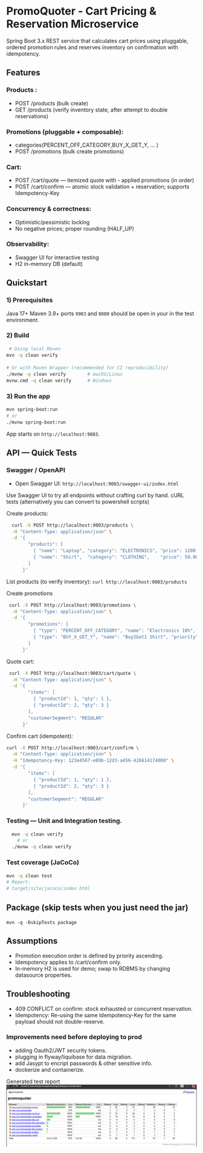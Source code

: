 # PromoQuoter - Cart Pricing & Reservation Microservice
Spring Boot 3.x REST service that calculates cart prices using pluggable, ordered promotion rules and reserves inventory on confirmation with idempotency.

## Features
### Products :

- POST /products (bulk create)
- GET /products (verify inventory state, after attempt to double reservations)

### Promotions (pluggable + composable):
- categories(PERCENT_OFF_CATEGORY,BUY_X_GET_Y, ... )
- POST /promotions (bulk create promotions)

### Cart:
- POST /cart/quote — itemized quote with - applied promotions (in order)
- POST /cart/confirm — atomic stock validation + reservation; supports Idempotency-Key

### Concurrency & correctness:
- Optimistic/pessimistic locking
- No negative prices; proper rounding (HALF_UP)

### Observability:
- Swagger UI for interactive testing
- H2 in-memory DB (default)

## Quickstart
### 1) Prerequisites
Java 17+
Maven 3.9+
ports `9903` and `8080` should be open in your in the test environment.

### 2) Build
```bash
 # Using local Maven
mvn -q clean verify

# Or with Maven Wrapper (recommended for CI reproducibility)
./mvnw -q clean verify        # macOS/Linux
mvnw.cmd -q clean verify      # Windows
```

### 3) Run the app
```bash
mvn spring-boot:run
# or
./mvnw spring-boot:run
```
App starts on `http://localhost:9003`.

## API — Quick Tests
### Swagger / OpenAPI
- Open Swagger UI: `http://localhost:9003/swagger-ui/index.html`

Use Swagger UI to try all endpoints without crafting curl by hand.
cURL tests (alternatively you can convert to powershell scripts)

Create products:
```bash
  curl -X POST http://localhost:9003/products \
  -H "Content-Type: application/json" \
  -d '{
        "products": [
          { "name": "Laptop", "category": "ELECTRONICS", "price": 1200.50, "stock": 5 },
          { "name": "Shirt",  "category": "CLOTHING",    "price": 50.00,   "stock": 20 }
        ]
      }'
```
List products (to verify inventory):
`curl http://localhost:9003/products`

Create promotions
```bash
 curl -X POST http://localhost:9003/promotions \
  -H "Content-Type: application/json" \
  -d '{
        "promotions": [
          { "type": "PERCENT_OFF_CATEGORY", "name": "Electronics 10%", "priority": 1, "enabled": true, "category": "ELECTRONICS", "percent": 10 },
          { "type": "BUY_X_GET_Y", "name": "Buy2Get1 Shirt", "priority": 2, "enabled": true, "productId": 2, "buyQty": 2, "freeQty": 1 }
        ]
      }'
```

Quote cart:
```bash
 curl -X POST http://localhost:9003/cart/quote \
  -H "Content-Type: application/json" \
  -d '{
        "items": [
          { "productId": 1, "qty": 1 },
          { "productId": 2, "qty": 3 }
        ],
        "customerSegment": "REGULAR"
      }'
```

Confirm cart (idempotent):
```bash
curl -X POST http://localhost:9003/cart/confirm \
  -H "Content-Type: application/json" \
  -H "Idempotency-Key: 123e4567-e89b-12d3-a456-426614174000" \
  -d '{
        "items": [
          { "productId": 1, "qty": 1 },
          { "productId": 2, "qty": 3 }
        ],
        "customerSegment": "REGULAR"
      }'
```

### Testing — Unit and Integration testing.
```bash
  mvn -q clean verify
    # or
  ./mvnw -q clean verify
```

### Test coverage (JaCoCo)
```bash
mvn -q clean test
# Report:
# target/site/jacoco/index.html
```

## Package (skip tests when you just need the jar)
`mvn -q -DskipTests package `

## Assumptions
- Promotion execution order is defined by priority ascending.
- Idempotency applies to /cart/confirm only.
- In-memory H2 is used for demo; swap to RDBMS by changing datasource properties.

## Troubleshooting
- 409 CONFLICT on confirm: stock exhausted or concurrent reservation.
- Idempotency: Re-using the same Idempotency-Key for the same payload should not double-reserve.

### Improvements need before deploying to prod
- adding Oauth2/JWT security tokens.
- plugging in flyway/liquibase for data migration.
- add Jasypt to encript passwords & other sensitive info.
- dockerize and containerize.

Generated test report
![1755030040576](image/ReadMe/1755030040576.png)